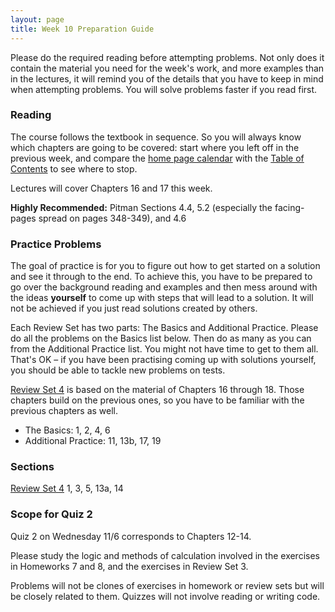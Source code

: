 ```yaml
---
layout: page
title: Week 10 Preparation Guide
---
```


Please do the required reading before attempting problems. Not only does it contain the material you need for the week's work, and more examples than in the lectures, it will remind you of the details that you have to keep in mind when attempting problems. You will solve problems faster if you read first.

### Reading ###
The course follows the textbook in sequence. So you will always know which chapters are going to be covered: start where you left off in the previous week, and compare the [home page calendar](http://prob140.org/) with the [Table of Contents](http://prob140.org/textbook/chapters/README) to see where to stop.

Lectures will cover Chapters 16 and 17 this week.

**Highly Recommended:** Pitman Sections 4.4, 5.2 (especially the facing-pages spread on pages 348-349), and 4.6


### Practice Problems ###
The goal of practice is for you to figure out how to get started on a solution and see it through to the end. To achieve this, you have to be prepared to go over the background reading and examples and then mess around with the ideas **yourself** to come up with steps that will lead to a solution. It will not be achieved if you just read solutions created by others.

Each Review Set has two parts: The Basics and Additional Practice. Please do all the problems on the Basics list below. Then do as many as you can from the Additional Practice list. You might not have time to get to them all. That's OK – if you have been practising coming up with solutions yourself, you should be able to tackle new problems on tests. 


[Review Set 4](http://prob140.org/textbook/chapters/Chapter_18/05_Review_Problems_Set_4) is based on the material of Chapters 16 through 18. Those chapters build on the previous ones, so you have to be familiar with the previous chapters as well.

- The Basics: 1, 2, 4, 6
- Additional Practice: 11, 13b, 17, 19


### Sections ###

[Review Set 4](http://prob140.org/textbook/chapters/Chapter_18/05_Review_Problems_Set_4) 1, 3, 5, 13a, 14

### Scope for Quiz 2 ###
Quiz 2 on Wednesday 11/6 corresponds to Chapters 12-14.

Please study the logic and methods of calculation involved in the exercises in Homeworks 7 and 8, and the exercises in Review Set 3.

Problems will not be clones of exercises in homework or review sets but will be closely related to them. Quizzes will not involve reading or writing code.

